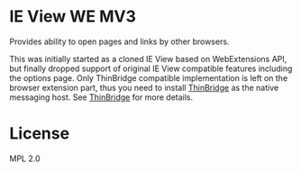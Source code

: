 # IE View WE MV3

Provides ability to open pages and links by other browsers.

This was initially started as a cloned IE View based on WebExtensions API, but finally dropped support of original IE View compatible features including the options page.
Only ThinBridge compatible implementation is left on the browser extension part, thus you need to install [ThinBridge](https://github.com/ThinBridge/ThinBridge/) as the native messaging host.
See [ThinBridge](https://github.com/ThinBridge/ThinBridge/) for more details.


# License

MPL 2.0
